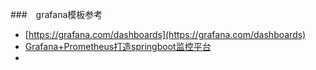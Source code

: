 ###　grafana模板参考
- [https://grafana.com/dashboards](https://grafana.com/dashboards)
- [Grafana+Prometheus打造springboot监控平台](https://blog.csdn.net/liufei198613/article/details/82460883)
- []()